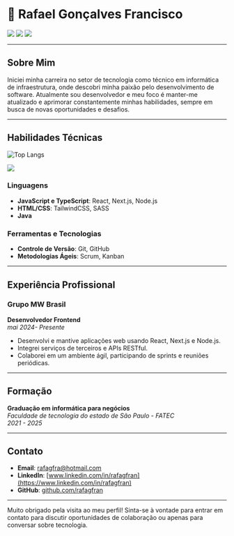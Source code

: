 # 📄 Rafael Gonçalves Francisco

<div> 
  <a href = "mailto:rafagfra@hotmail.com"><img src="https://img.shields.io/badge/Gmail-D14836?style=for-the-badge&logo=gmail&logoColor=white"></a>
  <a href=https://www.linkedin.com/in/rafael-g-francisco-90a886210/ target="_blank"><img src="https://img.shields.io/badge/-LinkedIn-%230077B5?style=for-the-badge&logo=linkedin&logoColor=white" target="_blank"></a> 
  <a href="https://wa.me/17992849794"><img src="https://img.shields.io/badge/WhatsApp-25D366?style=for-the-badge&logo=whatsapp&logoColor=white"></a>
</div>

---

## Sobre Mim

Iniciei minha carreira no setor de tecnologia como técnico em informática de infraestrutura, onde descobri minha paixão pelo desenvolvimento de software. Atualmente sou desenvolvedor e meu foco é manter-me atualizado e aprimorar constantemente minhas habilidades, sempre em busca de novas oportunidades e desafios. 

---

## Habilidades Técnicas

<!--![Rafael GitHub stats](https://github-readme-stats.vercel.app/api?username=rafagfran&show_icons=true&theme=tokyonight&hide=prs&rank_icon=github)-->
![Top Langs](https://github-readme-stats.vercel.app/api/top-langs/?username=rafagfran&layout=compact&theme=tokyonight)
<div>
<p align="left">
  <a href="https://developer.mozilla.org/pt-BR/docs/Web/HTML">
    <img src="https://skillicons.dev/icons?i=html,css,js,ts,react,next,nodejs,tailwind,sass,java,git" />
  </a>
</p>
</div>


### Linguagens

- **JavaScript e TypeScript**: React, Next.js, Node.js
- **HTML/CSS**: TailwindCSS, SASS
- **Java**

### Ferramentas e Tecnologias

- **Controle de Versão**: Git, GitHub
- **Metodologias Ágeis**: Scrum, Kanban

---

## Experiência Profissional

### Grupo MW Brasil

**Desenvolvedor Frontend**  
*mai 2024- Presente*

- Desenvolvi e mantive aplicações web usando React, Next.js e Node.js.
- Integrei serviços de terceiros e APIs RESTful.
- Colaborei em um ambiente ágil, participando de sprints e reuniões periódicas.

---

## Formação

**Graduação em informática para negócios**  
*Faculdade de tecnologia do estado de São Paulo - FATEC*  
*2021 - 2025*

---

## Contato

- **Email**: [rafagfra@hotmail.com](mailto:rafagfra@hotmail.com)
- **LinkedIn**: [www.linkedin.com/in/rafagfran](https://www.linkedin.com/in/rafagfran)
- **GitHub**: [github.com/rafagfran](https://github.com/rafagfran)

---

Muito obrigado pela visita ao meu perfil! Sinta-se à vontade para entrar em contato para discutir oportunidades de colaboração ou apenas para conversar sobre tecnologia.

